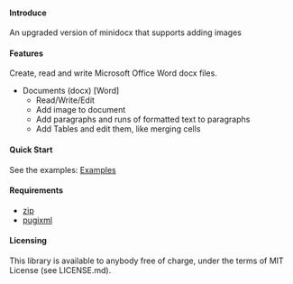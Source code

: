 #### Introduce
An upgraded version of minidocx that supports adding images

#### Features
Create, read and write Microsoft Office Word docx files.

- Documents (docx) [Word]
	- Read/Write/Edit
	- Add image to document
	- Add paragraphs and runs of formatted text to paragraphs
  - Add Tables and edit them, like merging cells 

#### Quick Start

See the examples: [Examples](https://github.com/tony2u/DocxX/tree/master/Test)

#### Requirements

- [zip](https://github.com/kuba--/zip)
- [pugixml](https://github.com/zeux/pugixml)

#### Licensing
This library is available to anybody free of charge, under the terms of MIT License (see LICENSE.md).
